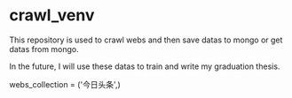 # crawl_venv

This repository is used to crawl webs and then save datas to mongo or get datas from mongo.

In the future, I will use these datas to train and write my graduation thesis.

webs_collection = ('今日头条',)
